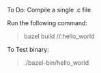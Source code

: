 To Do: Compile a single .c file

Run the following command:
>  bazel build //:hello_world


To Test binary:
> ./bazel-bin/hello_world